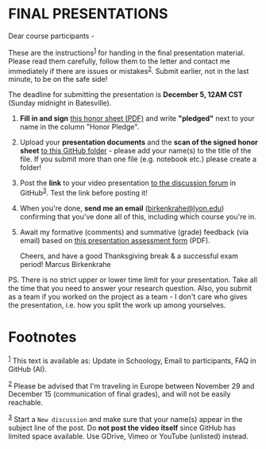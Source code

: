 

# FINAL PRESENTATIONS

Dear course participants -

These are the instructions<sup><a id="fnr.1" class="footref" href="#fn.1">1</a></sup> for handing in the final presentation
material. Please read them carefully, follow them to the letter
and contact me immediately if there are issues or
mistakes<sup><a id="fnr.2" class="footref" href="#fn.2">2</a></sup>. Submit earlier, not in the last minute, to be on
the safe side!

The deadline for submitting the presentation is **December 5, 12AM
CST** (Sunday midnight in Batesville).

1.  **Fill in and sign** [this honor sheet (PDF)](https://github.com/birkenkrahe/org/blob/master/Honor_pledge.pdf) and write
    **"pledged"** next to your name in the column "Honor Pledge".

2.  Upload your **presentation documents** and the **scan of the
    signed honor sheet** [to this GitHub folder](https://github.com/birkenkrahe/ai482/tree/main/presentations/4th_sprint_review) - please add your
    name(s) to the title of the file. If you submit more than one
    file (e.g. notebook etc.) please create a folder!

3.  Post the **link** to your video presentation [to the discussion
    forum](https://github.com/birkenkrahe/ai482/discussions) in GitHub<sup><a id="fnr.3" class="footref" href="#fn.3">3</a></sup>. Test the link before posting it!

4.  When you're done, **send me an email** (birkenkrahe@lyon.edu)
    confirming that you've done all of this, including which
    course you're in.

5.  Await my formative (comments) and summative (grade) feedback
    (via email) based on [this presentation assessment form](https://github.com/birkenkrahe/org/blob/master/Presentation_Assessment_Form.pdf) (PDF).
    
    Cheers, and have a good Thanksgiving break & a successful exam
    period!  Marcus Birkenkrahe

PS. There is no strict upper or lower time limit for your
presentation. Take all the time that you need to answer your
research question. Also, you submit as a team if you worked on the
project as a team - I don't care who gives the presentation,
i.e. how you split the work up among yourselves.


# Footnotes

<sup><a id="fn.1" href="#fnr.1">1</a></sup> This text is available as: Update in Schoology, Email to
participants, FAQ in GitHub (AI).

<sup><a id="fn.2" href="#fnr.2">2</a></sup> Please be advised that I'm traveling in Europe between November
29 and December 15 (communication of final grades), and will not be
easily reachable.

<sup><a id="fn.3" href="#fnr.3">3</a></sup> Start a `New discussion` and make sure that your name(s) appear
in the subject line of the post. Do **not post the video itself** since
GitHub has limited space available. Use GDrive, Vimeo or YouTube
(unlisted) instead.
